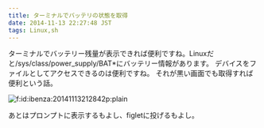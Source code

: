 ```yaml
---
title: ターミナルでバッテリの状態を取得
date: 2014-11-13 22:27:48 JST
tags: Linux,sh
---
```


ターミナルでバッテリー残量が表示できれば便利ですね。Linuxだと/sys/class/power_supply/BAT*にバッテリー情報があります。
デバイスをファイルとしてアクセスできるのは便利ですね。
それが黒い画面でも取得すれば便利という話。

<script src="https://gist.github.com/ueokande/69f1c5494d7fb3779fb7.js"> </script>

<span itemscope itemtype="http://schema.org/Photograph"><img src="/2014/11/13/20141113212842.png" alt="f:id:ibenza:20141113212842p:plain" title="f:id:ibenza:20141113212842p:plain" class="hatena-fotolife" itemprop="image"></span>

あとはプロンプトに表示するもよし、figletに投げるもよし。

